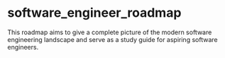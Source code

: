 # software_engineer_roadmap
This roadmap aims to give a complete picture of the modern software engineering landscape and serve as a study guide for aspiring software engineers.
